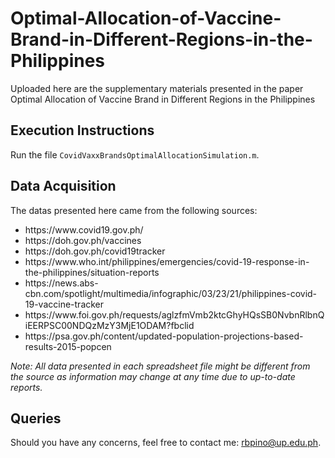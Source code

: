 # Optimal-Allocation-of-Vaccine-Brand-in-Different-Regions-in-the-Philippines
Uploaded here are the supplementary materials presented in the paper Optimal Allocation of Vaccine Brand in Different Regions in the Philippines

## Execution Instructions
Run the file `CovidVaxxBrandsOptimalAllocationSimulation.m`.

## Data Acquisition
The datas presented here came from the following sources:

<ul>
<li> https://www.covid19.gov.ph/ </li> 
<li> https://doh.gov.ph/vaccines </li>
<li> https://doh.gov.ph/covid19tracker </li>
<li> https://www.who.int/philippines/emergencies/covid-19-response-in-the-philippines/situation-reports </li>
<li> https://news.abs-cbn.com/spotlight/multimedia/infographic/03/23/21/philippines-covid-19-vaccine-tracker </li>
<li> https://www.foi.gov.ph/requests/aglzfmVmb2ktcGhyHQsSB0NvbnRlbnQiEERPSC00NDQzMzY3MjE1ODAM?fbclid </li>
<li> https://psa.gov.ph/content/updated-population-projections-based-results-2015-popcen </li>
</ul>

<i> Note: All data presented in each spreadsheet file might be different from the source as information may change at any time due to up-to-date reports. </i>

## Queries
Should you have any concerns, feel free to contact me: rbpino@up.edu.ph.
